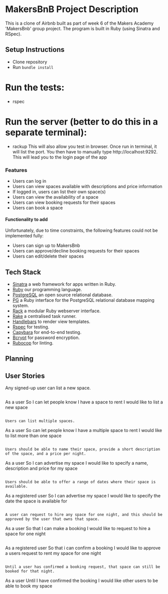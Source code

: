 # MakersBnB Project Description

This is a clone of Airbnb built as part of week 6 of the Makers Academy 'MakersBnb' group project. The program is built in Ruby (using Sinatra and RSpec).

## Setup Instructions

* Clone repository
* Run `bundle install`

# Run the tests:
* rspec

# Run the server (better to do this in a separate terminal):
* rackup 
This will also allow you test in browser.
Once run in terminal, it will list the port. You then have to manually type http://localhost:9292. This will lead you to the login page of the app

### Features

- Users can log in
- Users can view spaces available with descriptions and price information
- If logged in, users can list their own space(s)
- Users can view the availability of a space
- Users can view booking requests for their spaces
- Users can book a space


#### Functionality to add

Unfortunately, due to time constraints, the following features could not be implemented fully:

- Users can sign up to MakersBnb
- Users can approve/decline booking requests for their spaces
- Users can edit/delete their spaces

## Tech Stack
- [Sinatra](http://sinatrarb.com) a web framework for apps written in Ruby.
- [Ruby](https://www.ruby-lang.org/en/) our programming language.
- [PostgreSQL](https://www.postgresql.org) an open source relational database.
- [PG](https://rubygems.org/gems/pg/versions/1.3) a Ruby interface for the PostgreSQL relational database mapping system.
- [Rack](https://github.com/rack/rack) a modular Ruby webserver interface.
- [Rake](https://github.com/ruby/rake) a centralised task runner.
- [Handlebars](https://handlebarsjs.com/) to render view templates.
- [Rspec](https://github.com/rspec/rspec) for testing.
- [Capybara](https://github.com/teamcapybara/capybara) for end-to-end testing.
- [Bcrypt](https://www.npmjs.com/package/bcrypt) for password encryption.
- [Rubocop](https://github.com/rubocop-hq/rubocop) for linting.


## Planning

## User Stories

Any signed-up user can list a new space.
```

```
As a user
So I can let people know I have a space to rent
I would like to list a new space
```

Users can list multiple spaces.
```
As a user
So  can let people know I have a multiple space to rent
I would like to list more than one space
```

Users should be able to name their space, provide a short description of the space, and a price per night.
```
As a  user
So I can advertise my space
I would like to specify a name, description and price for my space
```

Users should be able to offer a range of dates where their space is available.

```
As a registered user
So I can advertise my space
I would like to specify the date the space is available for
```

A user can request to hire any space for one night, and this should be approved by the user that owns that space.

```
As a user
So that I can make a booking
I would like to request to hire a space for one night
```
```
As a registered user
So that i can confirm a booking
I would like to approve a users request to rent my space for one night
```

Until a user has confirmed a booking request, that space can still be booked for that night.
```
As a user
Until I have confirmed the booking
I would like other users to be able to book my space
```

